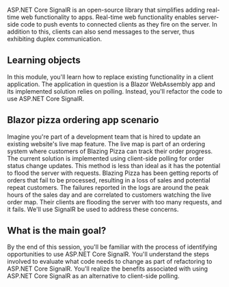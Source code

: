 ASP.NET Core SignalR is an open-source library that simplifies adding real-time web functionality to apps. Real-time web functionality enables server-side code to push events to connected clients as they fire on the server. In addition to this, clients can also send messages to the server, thus exhibiting duplex communication.

## Learning objects

In this module, you'll learn how to replace existing functionality in a client application. The application in question is a Blazor WebAssembly app and its implemented solution relies on polling. Instead, you'll refactor the code to use ASP.NET Core SignalR.

## Blazor pizza ordering app scenario

Imagine you're part of a development team that is hired to update an existing website's live map feature. The live map is part of an ordering system where customers of Blazing Pizza can track their order progress. The current solution is implemented using client-side polling for order status change updates. This method is less than ideal as it has the potential to flood the server with requests. Blazing Pizza has been getting reports of orders that fail to be processed, resulting in a loss of sales and potential repeat customers. The failures reported in the logs are around the peak hours of the sales day and are correlated to customers watching the live order map. Their clients are flooding the server with too many requests, and it fails. We'll use SignalR be used to address these concerns.

## What is the main goal?

By the end of this session, you'll be familiar with the process of identifying opportunities to use ASP.NET Core SignalR. You'll understand the steps involved to evaluate what code needs to change as part of refactoring to ASP.NET Core SignalR. You'll realize the benefits associated with using ASP.NET Core SignalR as an alternative to client-side polling.
